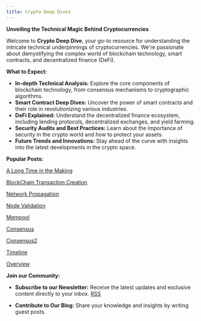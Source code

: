 ```yaml
---
title: Crypto Deep Dives
---
```

<head>
<link rel="alternate" type="application/atom+xml" title="{{ site.title }}" href="/feed.xml">
</head>

**Unveiling the Technical Magic Behind Cryptocurrencies**

Welcome to **Crypto Deep Dive**, your go-to resource for understanding the intricate technical underpinnings of cryptocurrencies. We're passionate about demystifying the complex world of blockchain technology, smart contracts, and decentralized finance (DeFi).

**What to Expect:**

* **In-depth Technical Analysis:** Explore the core components of blockchain technology, from consensus mechanisms to cryptographic algorithms.
* **Smart Contract Deep Dives:** Uncover the power of smart contracts and their role in revolutionizing various industries.
* **DeFi Explained:** Understand the decentralized finance ecosystem, including lending protocols, decentralized exchanges, and yield farming.
* **Security Audits and Best Practices:** Learn about the importance of security in the crypto world and how to protect your assets.
* **Future Trends and Innovations:** Stay ahead of the curve with insights into the latest developments in the crypto space.

**Popular Posts:**

[A Long Time in the Making](https://lewisbakkero.github.io/tibidabo/2024/12/08/A-Long-Time-in-the-Making.html)

[BlockChain Transaction Creation](https://lewisbakkero.github.io/tibidabo/2024/12/21/Decoding-Transaction-Creation.html)

[Network Propagation](https://lewisbakkero.github.io/tibidabo/2024/12/22/Network-Propagation.html)

[Node Validation](https://lewisbakkero.github.io/tibidabo/2024/12/23/Node-Validation.html)

[Mempool](https://lewisbakkero.github.io/tibidabo/2024/12/26/Mempool.html)

[Consensus](https://lewisbakkero.github.io/tibidabo/2024/12/28/Consensus.html)

[Consensus2](https://lewisbakkero.github.io/tibidabo/2025/01/01/Consensus2.html)

[Timeline](https://lewisbakkero.github.io/tibidabo/2025/01/02/Timeline.html)

[Overview](https://lewisbakkero.github.io/tibidabo/2025/01/03/Overview.html)

<!-- [Performance](https://lewisbakkero.github.io/tibidabo/2025/01/04/Performance.html)

[Security](https://lewisbakkero.github.io/tibidabo/2025/01/05/Security.html)

[Utility](https://lewisbakkero.github.io/tibidabo/2025/01/11/Utility.html)

Acquisitions by top 10 non tethered coins 

Regulation -->



**Join our Community:**

* **Subscribe to our Newsletter:** Receive the latest updates and exclusive content directly to your inbox.
<a class="btn btn-rss" href="/feed.xml" target="_blank">RSS</a>

<!-- * **Follow us on Social Media:** Connect with us on Twitter, LinkedIn, and Reddit for real-time discussions and news. -->
* **Contribute to Our Blog:** Share your knowledge and insights by writing guest posts.



